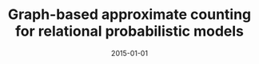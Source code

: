 ---
title: "Graph-based approximate counting for relational probabilistic models"
collection: publications
permalink: /publication/2015-01-01-Graph-based-approximate-counting-for-relational-probabilistic-models
date: 2015-01-01
venue: 'Working Notes of the 5th International Workshop on Statistical Relational AI (StarAI@ UAI)'
---